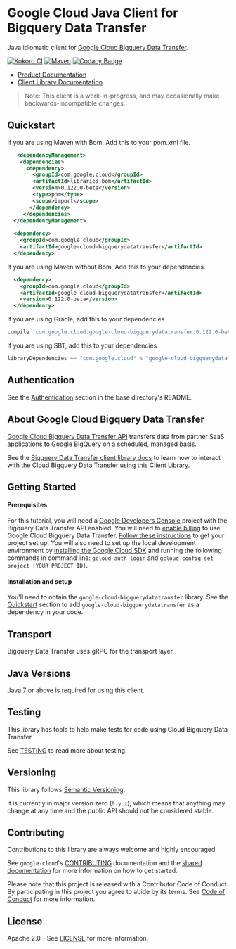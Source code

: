 Google Cloud Java Client for Bigquery Data Transfer
====================================

Java idiomatic client for [Google Cloud Bigquery Data
Transfer][cloud-bigquerydatatransfer].

[![Kokoro CI](http://storage.googleapis.com/cloud-devrel-public/java/badges/google-cloud-java/master.svg)](http://storage.googleapis.com/cloud-devrel-public/java/badges/google-cloud-java/master.html)
[![Maven](https://img.shields.io/maven-central/v/com.google.cloud/google-cloud-bigquerydatatransfer.svg)]( https://img.shields.io/maven-central/v/com.google.cloud/google-cloud-bigquerydatatransfer.svg)
[![Codacy Badge](https://api.codacy.com/project/badge/grade/9da006ad7c3a4fe1abd142e77c003917)](https://www.codacy.com/app/mziccard/google-cloud-java)

- [Product Documentation][bigquerydatatransfer-product-docs]
- [Client Library Documentation][bigquerydatatransfer-client-lib-docs]

> Note: This client is a work-in-progress, and may occasionally
> make backwards-incompatible changes.

Quickstart
----------

[//]: # ({x-version-update-start:google-cloud-bigquerydatatransfer:released})
If you are using Maven with Bom, Add this to your pom.xml file.
```xml
   <dependencyManagement>
    <dependencies>
      <dependency>
        <groupId>com.google.cloud</groupId>
        <artifactId>libraries-bom</artifactId>
        <version>0.122.0-beta</version>
        <type>pom</type>
        <scope>import</scope>
       </dependency>
     </dependencies>
  </dependencyManagement>
  
  <dependency>
    <groupId>com.google.cloud</groupId>
    <artifactId>google-cloud-bigquerydatatransfer</artifactId>
  </dependency>
```
If you are using Maven without Bom, Add this to your dependencies.
```xml
  <dependency>
    <groupId>com.google.cloud</groupId>
    <artifactId>google-cloud-bigquerydatatransfer</artifactId>
    <version>0.122.0-beta</version>
  </dependency>
```
If you are using Gradle, add this to your dependencies
```Groovy
compile 'com.google.cloud:google-cloud-bigquerydatatransfer:0.122.0-beta'
```
If you are using SBT, add this to your dependencies
```Scala
libraryDependencies += "com.google.cloud" % "google-cloud-bigquerydatatransfer" % "0.122.0-beta"
```
[//]: # ({x-version-update-end})

Authentication
--------------

See the [Authentication](https://github.com/googleapis/google-cloud-java#authentication) section in the base directory's README.

About Google Cloud Bigquery Data Transfer
--------------------------

[Google Cloud Bigquery Data Transfer API][cloud-bigquerydatatransfer] transfers data from partner
SaaS applications to Google BigQuery on a scheduled, managed basis.

See the [Bigquery Data Transfer client library docs][bigquerydatatransfer-client-lib-docs] to learn how to interact with the
Cloud Bigquery Data Transfer using this Client Library.

Getting Started
---------------
#### Prerequisites
For this tutorial, you will need a
[Google Developers Console](https://console.developers.google.com/) project with the Bigquery Data Transfer API
enabled. You will need to [enable billing](https://support.google.com/cloud/answer/6158867?hl=en) to
use Google Cloud Bigquery Data Transfer.
[Follow these instructions](https://cloud.google.com/resource-manager/docs/creating-managing-projects) to get your
project set up. You will also need to set up the local development environment by [installing the
Google Cloud SDK](https://cloud.google.com/sdk/) and running the following commands in command line:
`gcloud auth login` and `gcloud config set project [YOUR PROJECT ID]`.

#### Installation and setup
You'll need to obtain the `google-cloud-bigquerydatatransfer` library.  See the [Quickstart](#quickstart) section
to add `google-cloud-bigquerydatatransfer` as a dependency in your code.

Transport
---------
Bigquery Data Transfer uses gRPC for the transport layer.

Java Versions
-------------

Java 7 or above is required for using this client.

Testing
-------

This library has tools to help make tests for code using Cloud Bigquery Data Transfer.

See [TESTING] to read more about testing.

Versioning
----------

This library follows [Semantic Versioning](http://semver.org/).

It is currently in major version zero (``0.y.z``), which means that anything
may change at any time and the public API should not be considered
stable.

Contributing
------------

Contributions to this library are always welcome and highly encouraged.

See `google-cloud`'s [CONTRIBUTING] documentation and the [shared documentation](https://github.com/googleapis/google-cloud-common/blob/master/contributing/readme.md#how-to-contribute-to-gcloud) for more information on how to get started.

Please note that this project is released with a Contributor Code of Conduct. By participating in this project you agree to abide by its terms. See [Code of Conduct][code-of-conduct] for more information.

License
-------

Apache 2.0 - See [LICENSE] for more information.


[CONTRIBUTING]:https://github.com/googleapis/google-cloud-java/blob/master/CONTRIBUTING.md
[code-of-conduct]:https://github.com/googleapis/google-cloud-java/blob/master/CODE_OF_CONDUCT.md#contributor-code-of-conduct
[LICENSE]: https://github.com/googleapis/google-cloud-java/blob/master/LICENSE
[TESTING]: https://github.com/googleapis/google-cloud-java/blob/master/TESTING.md#testing-code-that-uses-bigquerydatatransfer

[cloud-bigquerydatatransfer]: https://cloud.google.com/bigquery/docs/transfer-service-overview
[bigquerydatatransfer-product-docs]: https://cloud.google.com/bigquery/docs/transfer-service-overview
[bigquerydatatransfer-client-lib-docs]: https://googleapis.dev/java/google-cloud-clients/latest/index.html?com/google/cloud/bigquery/datatransfer/v1/package-summary.html
